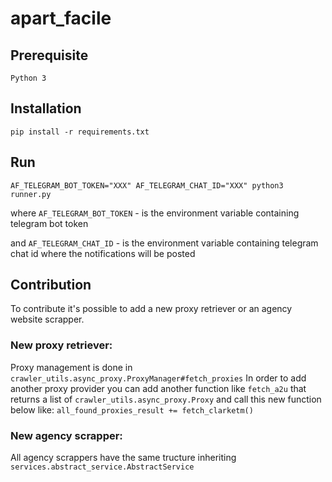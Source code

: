# apart_facile

## Prerequisite
```
Python 3
```

## Installation
```
pip install -r requirements.txt
```

## Run
```
AF_TELEGRAM_BOT_TOKEN="XXX" AF_TELEGRAM_CHAT_ID="XXX" python3 runner.py
```

where `AF_TELEGRAM_BOT_TOKEN` - is the environment variable containing telegram bot token

and   `AF_TELEGRAM_CHAT_ID` - is the environment variable containing telegram chat id where the notifications will be posted

## Contribution
To contribute it's possible to add a new proxy retriever or an agency website scrapper.

### New proxy retriever:
  Proxy management is done in `crawler_utils.async_proxy.ProxyManager#fetch_proxies`
  In order to add another proxy provider you can add another function like `fetch_a2u` that returns a list of `crawler_utils.async_proxy.Proxy`
  and call this new function below like:
  `all_found_proxies_result += fetch_clarketm()`
  
### New agency scrapper:
  All agency scrappers have the same tructure inheriting `services.abstract_service.AbstractService`
